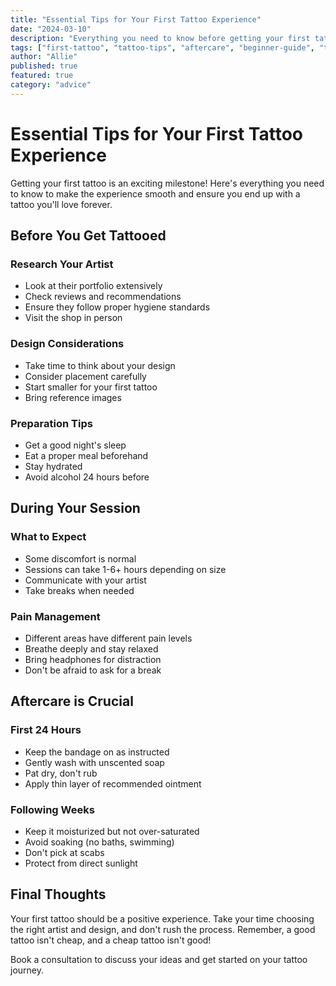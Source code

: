 ```yaml
---
title: "Essential Tips for Your First Tattoo Experience"
date: "2024-03-10"
description: "Everything you need to know before getting your first tattoo, from choosing the right artist to proper aftercare."
tags: ["first-tattoo", "tattoo-tips", "aftercare", "beginner-guide", "tattoo-advice"]
author: "Allie"
published: true
featured: true
category: "advice"
---
```


# Essential Tips for Your First Tattoo Experience

Getting your first tattoo is an exciting milestone! Here's everything you need to know to make the experience smooth and ensure you end up with a tattoo you'll love forever.

## Before You Get Tattooed

### Research Your Artist
- Look at their portfolio extensively
- Check reviews and recommendations
- Ensure they follow proper hygiene standards
- Visit the shop in person

### Design Considerations
- Take time to think about your design
- Consider placement carefully
- Start smaller for your first tattoo
- Bring reference images

### Preparation Tips
- Get a good night's sleep
- Eat a proper meal beforehand
- Stay hydrated
- Avoid alcohol 24 hours before

## During Your Session

### What to Expect
- Some discomfort is normal
- Sessions can take 1-6+ hours depending on size
- Communicate with your artist
- Take breaks when needed

### Pain Management
- Different areas have different pain levels
- Breathe deeply and stay relaxed
- Bring headphones for distraction
- Don't be afraid to ask for a break

## Aftercare is Crucial

### First 24 Hours
- Keep the bandage on as instructed
- Gently wash with unscented soap
- Pat dry, don't rub
- Apply thin layer of recommended ointment

### Following Weeks
- Keep it moisturized but not over-saturated
- Avoid soaking (no baths, swimming)
- Don't pick at scabs
- Protect from direct sunlight

## Final Thoughts

Your first tattoo should be a positive experience. Take your time choosing the right artist and design, and don't rush the process. Remember, a good tattoo isn't cheap, and a cheap tattoo isn't good!

Book a consultation to discuss your ideas and get started on your tattoo journey.